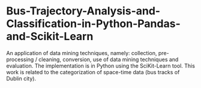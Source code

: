 # Bus-Trajectory-Analysis-and-Classification-in-Python-Pandas-and-Scikit-Learn
An application of data mining techniques, namely: collection, pre-processing / cleaning, conversion, use of data mining techniques and evaluation. The implementation is in Python using the SciKit-Learn tool. This work is related to the categorization of space-time data (bus tracks of Dublin city).
